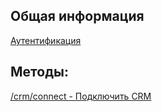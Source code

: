 
## Общая информация
[Аутентификация](authentication.md)

## Методы:
[/crm/connect - Подключить CRM](connect_crm.md)
